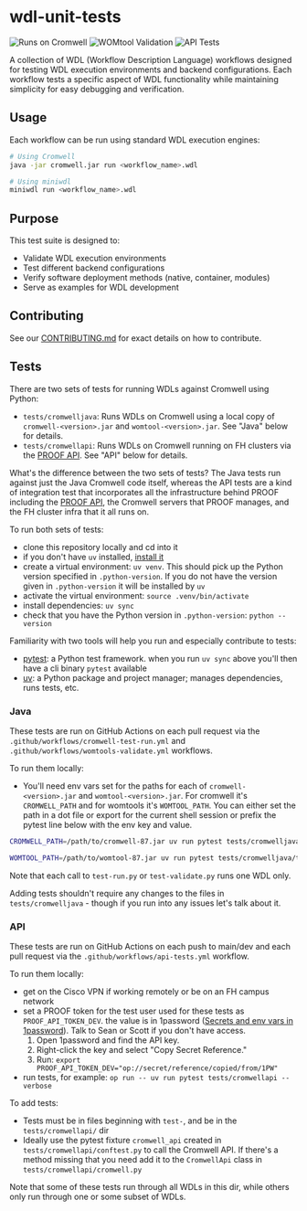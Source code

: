# wdl-unit-tests

![Runs on Cromwell](https://github.com/FredHutch/wdl-unit-tests/actions/workflows/cromwell-test-run.yml/badge.svg)
![WOMtool Validation](https://github.com/FredHutch/wdl-unit-tests/actions/workflows/womtools-validate.yml/badge.svg)
![API Tests](https://github.com/FredHutch/wdl-unit-tests/actions/workflows/api-tests.yml/badge.svg)

A collection of WDL (Workflow Description Language) workflows designed for testing WDL execution environments and backend configurations. Each workflow tests a specific aspect of WDL functionality while maintaining simplicity for easy debugging and verification.

## Usage
Each workflow can be run using standard WDL execution engines:

```bash
# Using Cromwell
java -jar cromwell.jar run <workflow_name>.wdl

# Using miniwdl
miniwdl run <workflow_name>.wdl
```

## Purpose
This test suite is designed to:
- Validate WDL execution environments
- Test different backend configurations
- Verify software deployment methods (native, container, modules)
- Serve as examples for WDL development

## Contributing
See our [CONTRIBUTING.md](.github/CONTRIBUTING.md) for exact details on how to contribute.

## Tests

There are two sets of tests for running WDLs against Cromwell using Python:

- `tests/cromwelljava`: Runs WDLs on Cromwell using a local copy of `cromwell-<version>.jar` and `womtool-<version>.jar`. See "Java" below for details.
- `tests/cromwellapi`: Runs WDLs on Cromwell running on FH clusters via the [PROOF API][proofapi]. See "API" below for details.

What's the difference between the two sets of tests? The Java tests run against just the Java Cromwell code itself, whereas the API tests are a kind of integration test that incorporates all the infrastructure behind PROOF including the [PROOF API][proofapi], the Cromwell servers that PROOF manages, and the FH cluster infra that it all runs on.

To run both sets of tests:

- clone this repository locally and cd into it
- if you don't have `uv` installed, [install it][uvinstall]
- create a virtual environment: `uv venv`. This should pick up the Python version specified in `.python-version`. If you do not have the version given in `.python-version` it will be installed by `uv`
- activate the virtual environment: `source .venv/bin/activate`
- install dependencies: `uv sync`
- check that you have the Python version in `.python-version`: `python --version`

Familiarity with two tools will help you run and especially contribute to tests:
- [pytest][]: a Python test framework. when you run `uv sync` above you'll then have a cli binary `pytest` available
- [uv][]: a Python package and project manager; manages dependencies, runs tests, etc.

### Java

These tests are run on GitHub Actions on each pull request via the `.github/workflows/cromwell-test-run.yml` and `.github/workflows/womtools-validate.yml` workflows.

To run them locally:

- You'll need env vars set for the paths for each of `cromwell-<version>.jar` and `womtool-<version>.jar`. For cromwell it's `CROMWELL_PATH` and for womtools it's `WOMTOOL_PATH`. You can either set the path in a dot file or export for the current shell session or prefix the pytest line below with the env key and value.

```sh
CROMWELL_PATH=/path/to/cromwell-87.jar uv run pytest tests/cromwelljava/test-run.py --wdl-path=helloHostname --verbose -s

WOMTOOL_PATH=/path/to/womtool-87.jar uv run pytest tests/cromwelljava/test-validate.py --wdl-path=helloHostname --verbose -s
```

Note that each call to `test-run.py` or `test-validate.py` runs one WDL only.

Adding tests shouldn't require any changes to the files in `tests/cromwelljava` - though if you run into any issues let's talk about it.

### API

These tests are run on GitHub Actions on each push to main/dev and each pull request via the `.github/workflows/api-tests.yml` workflow.

To run them locally:

- get on the Cisco VPN if working remotely or be on an FH campus network
- set a PROOF token for the test user used for these tests as `PROOF_API_TOKEN_DEV`. the value is in 1password ([Secrets and env vars in 1password](https://developer.1password.com/docs/cli/secrets-environment-variables/)). Talk to Sean or Scott if you don't have access.
    1. Open 1password and find the API key.
    2. Right-click the key and select "Copy Secret Reference."
    3. Run: `export PROOF_API_TOKEN_DEV="op://secret/reference/copied/from/1PW"`
- run tests, for example: `op run -- uv run pytest tests/cromwellapi --verbose` 

To add tests:

- Tests must be in files beginning with `test-`, and be in the `tests/cromwellapi/` dir
- Ideally use the pytest fixture `cromwell_api` created in `tests/cromwellapi/conftest.py` to call the Cromwell API. If there's a method missing that you need add it to the `CromwellApi` class in `tests/cromwellapi/cromwell.py`

Note that some of these tests run through all WDLs in this dir, while others only run through one or some subset of WDLs.

[uvinstall]: https://docs.astral.sh/uv/getting-started/installation/
[proofapi]: https://github.com/FredHutch/proof-api
[pytest]: https://docs.pytest.org/en/stable/
[uv]: https://docs.astral.sh/uv/
